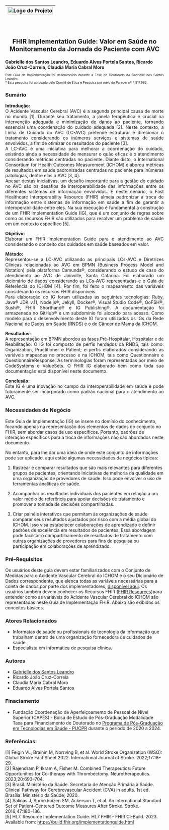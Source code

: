 <table style="width: 60%; border-collapse: collapse;">
<thead><tr><th>
<img src="logo_molicavc.png" alt="Logo do Projeto" style="width: 100%; display: block; margin-left: auto; margin-right: auto; clear: both;">
</th></tr></thead>
</table>
<br>
<br>

<p style="text-align: center; font-size: 20px;"> <b>FHIR Implementation Guide: Valor em Saúde no Monitoramento da Jornada do Paciente com AVC</b></p> 
<b> Gabrielle dos Santos Leandro, Eduardo Alves Portela Santos, Ricardo João Cruz-Correia, Claudia Maria Cabral Moro </b>

<p style="text-align: justify; font-size: 10px;">Este Guia de Implementação foi desenvolvido durante a Tese de Doutorado da Gabrielle dos Santos Leandro. 
<br> * Esta pesquisa foi aprovada pelo Comitê de Ética e Pesquisa por meio do Parecer nº 4.917.962. </p>


### Sumário

<p style="text-align: justify; font-size: 14px;"><b>Introdução: </b> <br> 
O Acidente Vascular Cerebral (AVC) é a segunda principal causa de morte no mundo [1]. Durante seu tratamento, a janela terapêutica é crucial na intervenção adequada e minimização de danos ao paciente, tornando essencial uma coordenação do cuidado adequada [2]. Neste contexto, a Linha de Cuidado do AVC (LC-AVC) pretende estruturar e direcionar o tratamento considerando os inúmeros serviços e sistemas de saúde envolvidos, a fim de otimizar os resultados do paciente [3].<br>
A LC-AVC é uma iniciativa para melhorar a coordenação do cuidado, existindo ainda a necessidade de mensurar o quão eficaz é o atendimento considerando métricas centradas no paciente. Diante disto, o International Consortium for Health Outcomes Measurement (ICHOM) elaborou métricas de resultados em saúde padronizadas centradas no paciente para inúmeras patologias, dentre elas o AVC [3, 4].<br>
Apesar destas iniciativas, um desafio importante para a gestão do cuidado no AVC são os desafios de interoperabilidade das informações entre os diferentes sistemas de informação envolvidos. E neste cenário, o Fast Healthcare Interoperability Resource (FHIR) almeja padronizar a troca de informação entre sistemas de informação em saúde a fim de garantir a interoperabilidade entre eles. Na sua execução é fundamental a construção de um FHIR Implementation Guide (IG), que é um conjunto de regras sobre como os recursos FHIR são utilizados para resolver um problema de saúde em um contexto específico [5].<br></p>

<p style="text-align: justify; font-size: 14px;"><b> Objetivo: </b> <br>
Elaborar um FHIR Implementation Guide para o atendimento ao AVC considerando o conceito dos cuidados em saúde baseados em valor.</p>

<p style="text-align: justify; font-size: 14px;"><b> Método: </b> <br>
Representou-se a LC-AVC utilizando as principais LCs-AVC e Diretrizes Clínicas relacionadas ao AVC em BPMN (Business Process Model and Notation) pela plataforma Camunda®, considerando o estudo de caso do atendimento ao AVC de Joinville, Santa Catarina. Foi elaborado um dicionário de dados considerando as LCs-AVC representadas e o Guia de Referência do ICHOM [4]. Por fim, foi feito o mapeamento das variáveis considerando os recursos FHIR disponíveis.<br>
Para elaboração do IG foram utilizadas as seguintes tecnologias: Ruby, Java® JDK v.11, Node.js®, Jekyll, Docker®, Visual Studio Code®, GoFSH®, Sushi®, FHIR Shorthand® e IG Publishing®. A documentação foi armazenada no GitHub® e um subdomínio foi alocado para acesso. Como modelo para o desenvolvimento deste IG foram utilizados os IGs da Rede Nacional de Dados em Saúde (RNDS) e o de Câncer de Mama da ICHOM.</p>

<p style="text-align: justify; font-size: 14px;"><b> Resultados: </b><br>
A representação em BPMN abordou as fases Pré-Hospitalar, Hospitalar e de Reabilitação. O IG foi composto de perfis herdados da RNDS, tais como: Organization, Practitioner e Patient; e perfis elaborados considerando as variáveis mapeadas no processo e na ICHOM, tais como Questionnaire e QuestionnaireResponse. As terminologias foram representadas por meio de CodeSystems e ValueSets.  O FHIR IG elaborado bem como toda sua documentação está disponível neste documento.</p>

<p style="text-align: justify; font-size: 14px;"><b> Conclusão: </b><br>
Este IG é uma inovação no campo da interoperabilidade em saúde e pode futuramente ser incorporado como padrão nacional para o atendimento ao AVC.</p>

### Necessidades de Negócio
Este Guia de Implementação (IG) se insere no domínio do conhecimento, focando apenas na representação dos elementos de dados do conjunto no FHIR, sem abordar casos de uso específicos. Portanto, padrões de interação específicos para a troca de informações não são abordados neste documento.

No entanto, para lhe dar uma ideia de onde este conjunto de informações pode ser aplicado, aqui estão algumas necessidades de negócios típicas:

1. Rastrear e comparar resultados que são mais relevantes para diferentes grupos de pacientes, orientando iniciativas de melhoria da qualidade em uma organização de provedores de saúde. Isso pode envolver o uso de ferramentas analíticas de saúde.

2. Acompanhar os resultados individuais dos pacientes em relação a um valor médio de referência para apoiar decisões de tratamento e promover a tomada de decisões compartilhadas.

3. Criar painéis interativos que permitam às organizações de saúde comparar seus resultados ajustados por risco com a média global do ICHOM. Isso visa estabelecer colaborações de aprendizado e definir padrões de excelência em resultados de pacientes. Essa abordagem pode facilitar o compartilhamento de resultados de tratamento com outras organizações de provedores para fins de pesquisa ou participação em colaborações de aprendizado.

### Pré-Requisitos
Os usuários deste guia devem estar familiarizados com o Conjunto de Medidas para o Acidente Vascular Cerebral do ICHOM e o seu Dicionário de Dados correspondente, que elenca todas as variáveis necessárias para a coleta de dados por parte dos implementadores, [disponível aqui](https://connect.ichom.org/patient-centered-outcome-measures/stroke/). Os usuários também devem conhecer os Recursos FHIR ([FHIR Resources](http://hl7.org/fhir/R5/resourcelist.html))para entender como as variáveis do Acidente Vascular Cerebral do ICHOM são representadas neste Guia de Implementação FHIR. Abaixo são exibidos os conceitos básicos.

### Atores Relacionados
* Informatas de saúde ou profissionais de tecnologia da informação que trabalham dentro de uma organização fornecedora de cuidados de saúde.
* Especialista em informática de pesquisa clínica.

### Autores
- [Gabrielle dos Santos Leandro](https://www.gabriellesantosleandro.com/)
- Ricardo João Cruz-Correia
- Claudia Maria Cabral Moro
- Eduardo Alves Portela Santos

### Finaciamento
- Fundação Coordenação de Aperfeiçoamento de Pessoal de Nível Superior (CAPES) - Bolsa de Estudo de Pós-Graduação Modalidade Taxa para Financiamento de Doutorado no [Programa de Pós-Graduação em Tecnologias em Saúde - PUCPR](https://www.pucpr.br/escola-politecnica/mestrado-doutorado/tecnologia-em-saude/) durante o período de 2020 a 2024. 

### Referências:
[1] Feigin VL, Brainin M, Norrving B, et al. World Stroke Organization (WSO): Global Stroke Fact Sheet 2022. International Journal of Stroke. 2022;17:18–29.<br>
[2] Rajendram P, Ikram A, Fisher M. Combined Therapeutics: Future Opportunities for Co-therapy with Thrombectomy. Neurotherapeutics. 2023;20:693–704.<br>
[3] Brasil. Ministério da Saúde. Secretaria de Atenção Primária à Saúde. Clinical Pathway for Cerebrovascular Accident (CVA) in adults. 1st ed. Brasília: Ministério da Saúde; 2020.<br>
[4] Salinas J, Sprinkhuizen SM, Ackerson T, et al. An International Standard Set of Patient-Centered Outcome Measures After Stroke. Stroke. 2016;47:180–186. <br>
[5] HL7. Resource Implementation Guide. HL7 FHIR - FHIR CI-Build. 2023. Available from: https://build.fhir.org/implementationguide.html 

<br>
<br>
<br>
